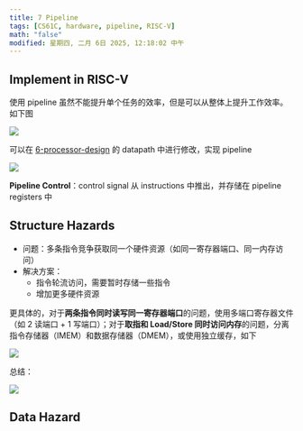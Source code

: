 ```yaml
---
title: 7 Pipeline
tags: [CS61C, hardware, pipeline, RISC-V]
math: "false"
modified: 星期四, 二月 6日 2025, 12:18:02 中午
---
```


## Implement in RISC-V

使用 pipeline 虽然不能提升单个任务的效率，但是可以从整体上提升工作效率。如下图

![](https://cdn.jsdelivr.net/gh/KinnariyaMamaTanha/Images@images/20250205151130846.png)

可以在 [6-processor-design](6-processor-design.md) 的 datapath 中进行修改，实现 pipeline

![](https://cdn.jsdelivr.net/gh/KinnariyaMamaTanha/Images@images/20250206095327322.png)

**Pipeline Control**：control signal 从 instructions 中推出，并存储在 pipeline registers 中

## Structure Hazards

- 问题：多条指令竞争获取同一个硬件资源（如同一寄存器端口、同一内存访问） 
- 解决方案：
    - 指令轮流访问，需要暂时存储一些指令
    - 增加更多硬件资源

更具体的，对于**两条指令同时读写同一寄存器端口**的问题，使用多端口寄存器文件（如 2 读端口 + 1 写端口）；对于**取指和 Load/Store 同时访问内存**的问题，分离指令存储器（IMEM）和数据存储器（DMEM），或使用独立缓存，如下

![](https://cdn.jsdelivr.net/gh/KinnariyaMamaTanha/Images@images/20250206102539404.png)

总结：

![](https://cdn.jsdelivr.net/gh/KinnariyaMamaTanha/Images@images/20250206121745271.png)

## Data Hazard
